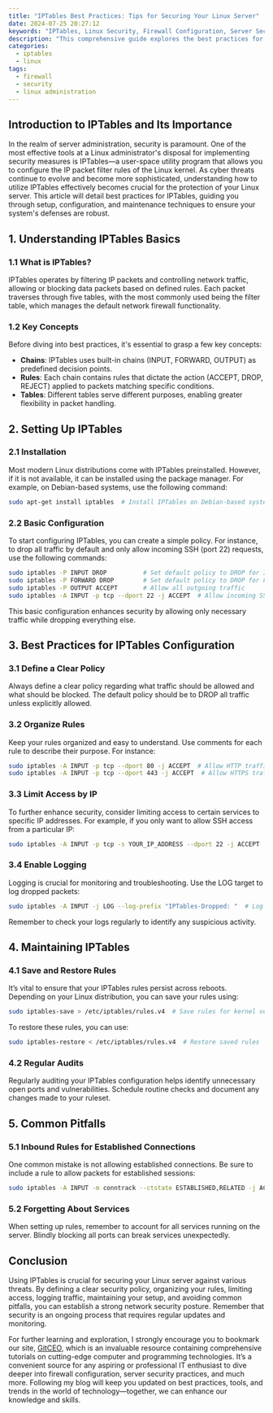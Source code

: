 ```yaml
---
title: "IPTables Best Practices: Tips for Securing Your Linux Server"
date: 2024-07-25 20:27:12
keywords: "IPTables, Linux Security, Firewall Configuration, Server Security"
description: "This comprehensive guide explores the best practices for using IPTables to secure your Linux server. Discover key techniques, tips, and step-by-step instructions for configuring IPTables effectively. Master firewall rules, logging, and connection tracking to enhance your server security. Learn about common pitfalls and how to avoid them, ensuring your Linux environment is robust against various network threats. This guide is essential for system administrators looking to bolster their server defenses using IPTables."
categories:
  - iptables
  - linux
tags:
  - firewall
  - security
  - linux administration
---
```


## Introduction to IPTables and Its Importance

In the realm of server administration, security is paramount. One of the most effective tools at a Linux administrator's disposal for implementing security measures is IPTables—a user-space utility program that allows you to configure the IP packet filter rules of the Linux kernel. As cyber threats continue to evolve and become more sophisticated, understanding how to utilize IPTables effectively becomes crucial for the protection of your Linux server. This article will detail best practices for IPTables, guiding you through setup, configuration, and maintenance techniques to ensure your system's defenses are robust.

<!-- more -->

## 1. Understanding IPTables Basics

### 1.1 What is IPTables?

IPTables operates by filtering IP packets and controlling network traffic, allowing or blocking data packets based on defined rules. Each packet traverses through five tables, with the most commonly used being the filter table, which manages the default network firewall functionality.

### 1.2 Key Concepts

Before diving into best practices, it's essential to grasp a few key concepts:
- **Chains**: IPTables uses built-in chains (INPUT, FORWARD, OUTPUT) as predefined decision points.
- **Rules**: Each chain contains rules that dictate the action (ACCEPT, DROP, REJECT) applied to packets matching specific conditions.
- **Tables**: Different tables serve different purposes, enabling greater flexibility in packet handling.

## 2. Setting Up IPTables

### 2.1 Installation

Most modern Linux distributions come with IPTables preinstalled. However, if it is not available, it can be installed using the package manager. For example, on Debian-based systems, use the following command:

```bash
sudo apt-get install iptables  # Install IPTables on Debian-based systems
```

### 2.2 Basic Configuration

To start configuring IPTables, you can create a simple policy. For instance, to drop all traffic by default and only allow incoming SSH (port 22) requests, use the following commands:

```bash
sudo iptables -P INPUT DROP          # Set default policy to DROP for INPUT chain
sudo iptables -P FORWARD DROP        # Set default policy to DROP for FORWARD chain
sudo iptables -P OUTPUT ACCEPT       # Allow all outgoing traffic
sudo iptables -A INPUT -p tcp --dport 22 -j ACCEPT  # Allow incoming SSH connections
```

This basic configuration enhances security by allowing only necessary traffic while dropping everything else.

## 3. Best Practices for IPTables Configuration

### 3.1 Define a Clear Policy

Always define a clear policy regarding what traffic should be allowed and what should be blocked. The default policy should be to DROP all traffic unless explicitly allowed.

### 3.2 Organize Rules

Keep your rules organized and easy to understand. Use comments for each rule to describe their purpose. For instance:

```bash
sudo iptables -A INPUT -p tcp --dport 80 -j ACCEPT  # Allow HTTP traffic
sudo iptables -A INPUT -p tcp --dport 443 -j ACCEPT  # Allow HTTPS traffic
```

### 3.3 Limit Access by IP

To further enhance security, consider limiting access to certain services to specific IP addresses. For example, if you only want to allow SSH access from a particular IP:

```bash
sudo iptables -A INPUT -p tcp -s YOUR_IP_ADDRESS --dport 22 -j ACCEPT  # Replace YOUR_IP_ADDRESS
```

### 3.4 Enable Logging

Logging is crucial for monitoring and troubleshooting. Use the LOG target to log dropped packets:

```bash
sudo iptables -A INPUT -j LOG --log-prefix "IPTables-Dropped: "  # Log dropped packets
```

Remember to check your logs regularly to identify any suspicious activity.

## 4. Maintaining IPTables

### 4.1 Save and Restore Rules

It’s vital to ensure that your IPTables rules persist across reboots. Depending on your Linux distribution, you can save your rules using:

```bash
sudo iptables-save > /etc/iptables/rules.v4  # Save rules for kernel version 4.x
```

To restore these rules, you can use:

```bash
sudo iptables-restore < /etc/iptables/rules.v4  # Restore saved rules
```

### 4.2 Regular Audits

Regularly auditing your IPTables configuration helps identify unnecessary open ports and vulnerabilities. Schedule routine checks and document any changes made to your ruleset.

## 5. Common Pitfalls

### 5.1 Inbound Rules for Established Connections

One common mistake is not allowing established connections. Be sure to include a rule to allow packets for established sessions:

```bash
sudo iptables -A INPUT -m conntrack --ctstate ESTABLISHED,RELATED -j ACCEPT  # Allow established connections
```

### 5.2 Forgetting About Services

When setting up rules, remember to account for all services running on the server. Blindly blocking all ports can break services unexpectedly.

## Conclusion

Using IPTables is crucial for securing your Linux server against various threats. By defining a clear security policy, organizing your rules, limiting access, logging traffic, maintaining your setup, and avoiding common pitfalls, you can establish a strong network security posture. Remember that security is an ongoing process that requires regular updates and monitoring.

For further learning and exploration, I strongly encourage you to bookmark our site, [GitCEO](https://gitceo.com), which is an invaluable resource containing comprehensive tutorials on cutting-edge computer and programming technologies. It’s a convenient source for any aspiring or professional IT enthusiast to dive deeper into firewall configuration, server security practices, and much more. Following my blog will keep you updated on best practices, tools, and trends in the world of technology—together, we can enhance our knowledge and skills.